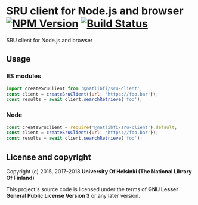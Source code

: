 # SRU client for Node.js and browser [![NPM Version](https://img.shields.io/npm/v/@natlibfi/sru-client.svg)](https://npmjs.org/package/@natlibfi/sru-client) [![Build Status](https://travis-ci.org/NatLibFi/sru-client.svg)](https://travis-ci.org/NatLibFi/sru-client)

SRU client for Node.js and browser

## Usage
### ES modules
```js
import createSruClient from '@natlibfi/sru-client';
const client = createSruClient({url: 'https://foo.bar'});
const results = await client.searchRetrieve('foo');
```
### Node
```js
const createSruClient = require('@natlibfi/sru-client').default;
const client = createSruClient({url: 'https://foo.bar'});
const results = await client.searchRetrieve('foo');
```

## License and copyright

Copyright (c) 2015, 2017-2018 **University Of Helsinki (The National Library Of Finland)**

This project's source code is licensed under the terms of **GNU Lesser General Public License Version 3** or any later version.

